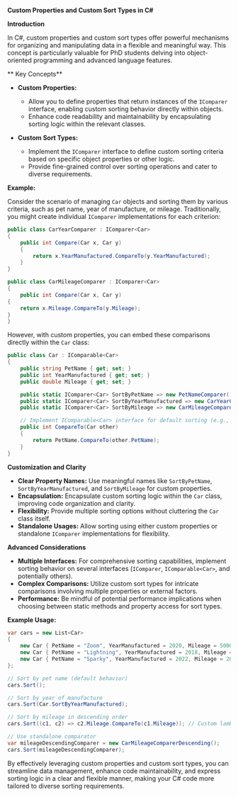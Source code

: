 **Custom Properties and Custom Sort Types in C#**

**Introduction**

In C#, custom properties and custom sort types offer powerful mechanisms for organizing and manipulating data in a flexible and meaningful way. This concept is particularly valuable for PhD students delving into object-oriented programming and advanced language features.

** Key Concepts**

- **Custom Properties:**
    - Allow you to define properties that return instances of the `IComparer` interface, enabling custom sorting behavior directly within objects.
    - Enhance code readability and maintainability by encapsulating sorting logic within the relevant classes.

- **Custom Sort Types:**
    - Implement the `IComparer` interface to define custom sorting criteria based on specific object properties or other logic.
    - Provide fine-grained control over sorting operations and cater to diverse requirements.

**Example:**

Consider the scenario of managing `Car` objects and sorting them by various criteria, such as pet name, year of manufacture, or mileage. Traditionally, you might create individual `IComparer` implementations for each criterion:

```csharp
public class CarYearComparer : IComparer<Car>
{
    public int Compare(Car x, Car y)
    {
        return x.YearManufactured.CompareTo(y.YearManufactured);
    }
}

public class CarMileageComparer : IComparer<Car>
{
    public int Compare(Car x, Car y)
{
    return x.Mileage.CompareTo(y.Mileage);
}
}
```

However, with custom properties, you can embed these comparisons directly within the `Car` class:

```csharp
public class Car : IComparable<Car>
{
    public string PetName { get; set; }
    public int YearManufactured { get; set; }
    public double Mileage { get; set; }

    public static IComparer<Car> SortByPetName => new PetNameComparer();
    public static IComparer<Car> SortByYearManufactured => new CarYearComparer();
    public static IComparer<Car> SortByMileage => new CarMileageComparer();

    // Implement IComparable<Car> interface for default sorting (e.g., by pet name)
    public int CompareTo(Car other)
    {
        return PetName.CompareTo(other.PetName);
    }
}
```

**Customization and Clarity**

- **Clear Property Names:** Use meaningful names like `SortByPetName`, `SortByYearManufactured`, and `SortByMileage` for custom properties.
- **Encapsulation:** Encapsulate custom sorting logic within the `Car` class, improving code organization and clarity.
- **Flexibility:** Provide multiple sorting options without cluttering the `Car` class itself.
- **Standalone Usages:** Allow sorting using either custom properties or standalone `IComparer` implementations for flexibility.

**Advanced Considerations**

- **Multiple Interfaces:** For comprehensive sorting capabilities, implement sorting behavior on several interfaces (`IComparer`, `IComparable<Car>`, and potentially others).
- **Complex Comparisons:** Utilize custom sort types for intricate comparisons involving multiple properties or external factors.
- **Performance:** Be mindful of potential performance implications when choosing between static methods and property access for sort types.

**Example Usage:**

```csharp
var cars = new List<Car>
{
    new Car { PetName = "Zoom", YearManufactured = 2020, Mileage = 50000 },
    new Car { PetName = "Lightning", YearManufactured = 2018, Mileage = 80000 },
    new Car { PetName = "Sparky", YearManufactured = 2022, Mileage = 20000 }
};

// Sort by pet name (default behavior)
cars.Sort();

// Sort by year of manufacture
cars.Sort(Car.SortByYearManufactured);

// Sort by mileage in descending order
cars.Sort((c1, c2) => c2.Mileage.CompareTo(c1.Mileage)); // Custom lambda expression

// Use standalone comparator
var mileageDescendingComparer = new CarMileageComparerDescending();
cars.Sort(mileageDescendingComparer);
```

By effectively leveraging custom properties and custom sort types, you can streamline data management, enhance code maintainability, and express sorting logic in a clear and flexible manner, making your C# code more tailored to diverse sorting requirements.
